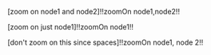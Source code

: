 [zoom on node1 and node2]!!zoomOn node1,node2!!

[zoom on just node1]!!zoomOn node1!!

[don't zoom on this since spaces]!!zoomOn node1, node 2!!
